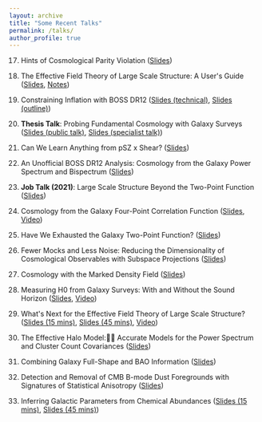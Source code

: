 ```yaml
---
layout: archive
title: "Some Recent Talks"
permalink: /talks/
author_profile: true
---
```


17. Hints of Cosmological Parity Violation ([Slides](http://oliverphilcox.github.io/files/parity2.pdf))

16. The Effective Field Theory of Large Scale Structure: A User's Guide ([Slides](http://oliverphilcox.github.io/files/eft_talk.pdf), [Notes](http://oliverphilcox.github.io/files/eft_intro.pdf))

15. Constraining Inflation with BOSS DR12 ([Slides (technical)](http://oliverphilcox.github.io/files/madrid-inflation.pdf), [Slides (outline)](http://oliverphilcox.github.io/files/safari_inflation.pdf))

14. **Thesis Talk**: Probing Fundamental Cosmology with Galaxy Surveys ([Slides (public talk)](http://oliverphilcox.github.io/files/thesis-public.pdf), [Slides (specialist talk)](http://oliverphilcox.github.io/files/thesis-private.pdf))

13. Can We Learn Anything from pSZ x Shear? ([Slides](http://oliverphilcox.github.io/files/psz.pdf))

12. An Unofficial BOSS DR12 Analysis: Cosmology from the Galaxy Power Spectrum and Bispectrum ([Slides](http://oliverphilcox.github.io/files/cca22.pdf))

11. **Job Talk (2021)**: Large Scale Structure Beyond the Two-Point Function ([Slides](http://oliverphilcox.github.io/files/jobtalk.pdf))

10. Cosmology from the Galaxy Four-Point Correlation Function ([Slides](http://oliverphilcox.github.io/files/cosm_from_home21.pdf), [Video](https://www.youtube.com/watch?v=pmo1QigLsn4))

9. Have We Exhausted the Galaxy Two-Point Function? ([Slides](http://oliverphilcox.github.io/files/geneva_pk_talk.pdf))

8. Fewer Mocks and Less Noise: Reducing the Dimensionality of Cosmological Observables with Subspace Projections ([Slides](http://oliverphilcox.github.io/files/svd_data_compression.pdf))

7. Cosmology with the Marked Density Field ([Slides](http://oliverphilcox.github.io/files/mk_density.pdf))

6. Measuring H0 from Galaxy Surveys: With and Without the Sound Horizon ([Slides](http://oliverphilcox.github.io/files/cosm_from_home.pdf), [Video](https://www.youtube.c1m/embed/QM_pGTMhJTc))

5. What's Next for the Effective Field Theory of Large Scale Structure? ([Slides (15 mins)](http://oliverphilcox.github.io/files/uk_cosmo.pdf), [Slides (45 mins)](http://oliverphilcox.github.io/files/future_eft.pdf), [Video](http://pirsa.org/20060054))

4. The Effective Halo Model: Accurate Models for the Power Spectrum and Cluster Count Covariances ([Slides](http://oliverphilcox.github.io/files/ehm.pdf))

3. Combining Galaxy Full-Shape and BAO Information ([Slides](http://oliverphilcox.github.io/files/h0_eft.pdf))

2. Detection and Removal of CMB B-mode Dust Foregrounds with Signatures of Statistical Anisotropy ([Slides](http://oliverphilcox.github.io/files/dust_aniso.pdf))

1. Inferring Galactic Parameters from Chemical Abundances ([Slides (15 mins)](http://oliverphilcox.github.io/files/asa_talk.pdf), [Slides (45 mins)](http://oliverphilcox.github.io/files/chem_evol.pdf))
